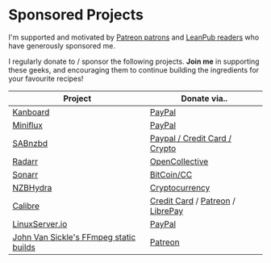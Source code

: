 # Sponsored Projects

I'm supported and motivated by [Patreon patrons](https://www.patreon.com/funkypenguin) and [LeanPub readers](https://leanpub.com/geeks-cookbook) who have generously sponsored me.

I regularly donate to / sponsor the following projects. **Join me** in supporting these geeks, and encouraging them to continue building the ingredients for your favourite recipes!

| Project | Donate via..      
| ------------- |-------------|
| [Kanboard](/recipes/kanboard/)      | [PayPal](https://kanboard.org/#donations)
| [Miniflux](/recipes/miniflux/)     | [PayPal](https://miniflux.net/#donations)
| [SABnzbd](/recipes/autopirate/sabnzbd/) | [Paypal / Credit Card / Crypto](https://sabnzbd.org/donate/)
| [Radarr](/recipes/autopirate/radarr/)     | [OpenCollective](https://opencollective.com/radarr#budget)
| [Sonarr](/recipes/autopirate/sonarr/) | [BitCoin/CC](https://sonarr.tv/donate)
| [NZBHydra](/recipes/autopirate/nzbhydra/) | [Cryptocurrency](https://github.com/theotherp/nzbhydra2)
| [Calibre](https://calibre-ebook.com/) | [Credit Card](https://calibre-ebook.com/donate) / [Patreon](https://www.patreon.com/kovidgoyal) / [LibrePay](https://liberapay.com/kovidgoyal/donate)
| [LinuxServer.io](https://www.linuxserver.io) | [PayPal](https://www.linuxserver.io/donate)
| [John Van Sickle's FFmpeg static builds](https://www.johnvansickle.com/ffmpeg/) | [Patreon](https://www.patreon.com/johnvansickle)
